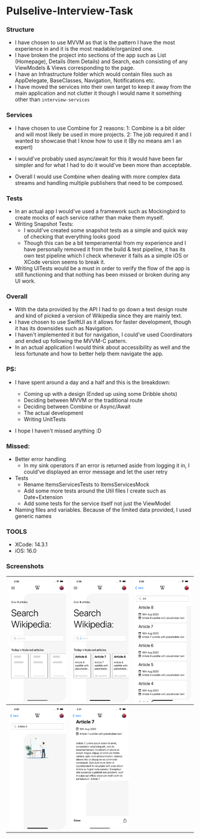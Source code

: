 # Pulselive-Interview-Task

### Structure
- I have chosen to use MVVM as that is the pattern I have the most experience in and it is the most readable/organized one.
- I have broken the project into sections of the app such as List (Homepage), Details (Item Details) and Search, each consisting of any ViewModels & Views corresponding to the page.
- I have an Infrastructure folder which would contain files such as AppDelegate, BaseClasses, Navigation, Notifications etc.
- I have moved the services into their own target to keep it away from the main application and not clutter it though I would name it something other than `interview-services`

### Services
- I have chosen to use Combine for 2 reasons:
    1: Combine is a bit older and will most likely be used in more projects.
    2: The job required it and I wanted to showcase that I know how to use it (By no means am I an expert)
    
- I would've probably used async/await for this it would have been far simpler and for what I had to do it would've been more than acceptable.
- Overall I would use Combine when dealing with more complex data streams and handling multiple publishers that need to be composed.

### Tests
- In an actual app I would've used a framework such as Mockingbird to create mocks of each service rather than make them myself.
- Writing Snapshot Tests:
    - I would've created some snapshot tests as a simple and quick way of checking that everything looks good
    - Though this can be a bit temperamental from my experience and I have personally removed it from the build & test pipeline, it has its own test pipeline which I check whenever it fails as a simple iOS or XCode version seems to break it.
- Writing UITests would be a must in order to verify the flow of the app is still functioning and that nothing has been missed or broken during any UI work.

### Overall
- With the data provided by the API I had to go down a text design route and kind of picked a version of Wikipedia since they are mainly text.
- I have chosen to use SwiftUI as it allows for faster development, though it has its downsides such as Navigation.
- I haven't implemented it but for navigation, I could've used Coordinators and ended up following the MVVM-C pattern.
- In an actual application I would think about accessibility as well and the less fortunate and how to better help them navigate the app.


### PS:
- I have spent around a day and a half and this is the breakdown: 
    - Coming up with a design (Ended up using some Dribble shots)
    - Deciding between MVVM or the traditional route
    - Deciding between Combine or Async/Await
    - The actual development
    - Writing UnitTests
    
- I hope I haven't missed anything :D

### Missed:
- Better error handling
    - In my sink operators if an error is returned aside from logging it in, I could've displayed an error message and let the user retry
- Tests
    - Rename ItemsServicesTests to ItemsServicesMock
    - Add some more tests around the Util files I create such as Date+Extension
    - Add some tests for the service itself not just the ViewModel
- Naming files and variables. Because of the limited data provided, I used generic names

### TOOLS
- XCode: 14.3.1
- iOS: 16.0
    
### Screenshots

| ![](Informations/1.png)  | ![](Informations/2.png)  | ![](Informations/3.png)  |
| ------------------------ | ------------------------ | ------------------------ |
| ![](Informations/4.png)  | ![](Informations/5.png)  |                          |
